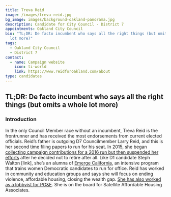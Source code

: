 ```yaml
---
title: Treva Reid
image: /images/treva-reid.jpg
bg_image: images/background-oakland-panorama.jpg
description: Candidate for City Council - District 7
appointments: Oakland City Council
bio: "TL;DR: De facto incumbent who says all the right things (but omits a whole
  lot more)"
tags:
  - Oakland City Council
  - District 7
contact:
  - name: Campaign website
    icon: ti-world
    link: https://www.reidforoakland.com/about
type: candidates
---
```

## TL;DR: De facto incumbent who says all the right things (but omits a whole lot more)

### Introduction

In the only Council Member race without an incumbent, Treva Reid is the frontrunner and has received the most endorsements from current elected officials. Reid’s father is outgoing D7 Councilmember Larry Reid, and this is her second time filing papers to run for his seat. In 2015, she began [collecting campaign contributions for a 2016 run but then suspended her efforts](https://ebcitizen.com/2016/08/09/oaklands-larry-reid-files-for-re-election-to-city-council-as-daughter-awaits-turn/) after he decided not to retire after all. Like D1 candidate Steph Walton \[link], she’s an alumna of [Emerge California](https://ca.emergeamerica.org/emerge-california/what-we-do/), an intensive program that trains women Democratic candidates to run for office. Reid has worked in community and education groups and says she will focus on ending violence, affordable housing, closing the wealth gap. [She has also worked as a lobbyist for PG&E](https://ebcitizen.com/2019/11/14/believe-him-this-time-larry-reid-is-retiring-from-the-oakland-city-council/). She is on the board for Satellite Affordable Housing Associates.
